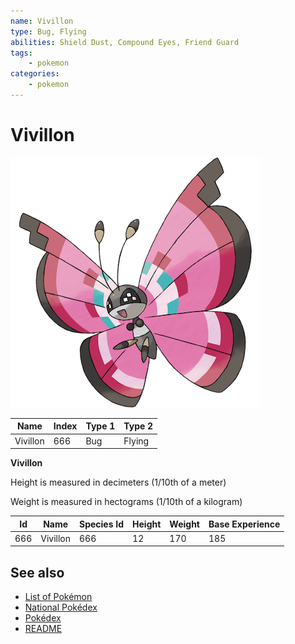```yaml
---
name: Vivillon
type: Bug, Flying
abilities: Shield Dust, Compound Eyes, Friend Guard
tags:
    - pokemon
categories:
    - pokemon
---
```


# Vivillon


![Vivillon](images/666.png)

| **Name** | **Index** | **Type 1** | **Type 2** |
|----|----|----|----|
| Vivillon | 666 | Bug | Flying  |

**Vivillon** 


Height is measured in decimeters (1/10th of a meter)

Weight is measured in hectograms (1/10th of a kilogram)

| **Id** | **Name** | **Species Id** | **Height** | **Weight** | **Base Experience** |
|--------|----------|----------------|------------|------------|---------------------|
| 666 | Vivillon | 666 | 12 | 170 | 185 |


## See also

- [List of Pokémon](../pokemon.md)
- [National Pokédex](../national_pokedex.md)
- [Pokédex](../pokedex.md)
- [README](../README.md)
